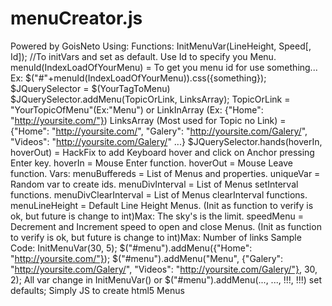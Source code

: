 menuCreator.js
==============
Powered by GoisNeto
   Using: 
   	Functions:
		InitMenuVar(LineHeight, Speed[, Id]); //To initVars and set as default. Use Id to specify you Menu.
		menuId(IndexLoadOfYourMenu) = To get you menu id for use something... Ex: $("#"+menuId(IndexLoadOfYourMenu)).css({something});
		$JQuerySelector = $(YourTagToMenu)
			$JQuerySelector.addMenu(TopicOrLink, LinksArray);
				TopicOrLink = "YourTopicOfMenu"(Ex:"Menu") or LinkInArray (Ex: {"Home": "http://yoursite.com/"})
				LinksArray (Most used for Topic no Link) = {"Home": "http://yoursite.com/", "Galery": "http://yoursite.com/Galery/", "Videos": "http://yoursite.com/Galery/" ...}
			 $JQuerySelector.hands(hoverIn, hoverOut) = HackFix to add Keyboard hover and click on Anchor pressing Enter key.
				 hoverIn = Mouse Enter function.
				 hoverOut = Mouse Leave function.
	Vars:
		menuBuffereds = List of Menus and properties.
		uniqueVar = Random var to create ids.
		menuDivInterval = List of Menus setInterval functions.
		menuDivClearInterval = List of Menus clearInterval functions.
		menuLineHeight = Default Line Height Menus. (Init as function to verify is ok, but future is change to int)Max: The sky's is the limit.
		speedMenu = Decrement and Increment speed to open and close Menus. (Init as function to verify is ok, but future is change to int)Max: Number of links
	Sample Code:
		InitMenuVar(30, 5);
		$("#menu").addMenu({"Home": "http://yoursite.com/"});
		$("#menu").addMenu("Menu", {"Galery": "http://yoursite.com/Galery/", "Videos": "http://yoursite.com/Galery/"}, 30, 2);
	All var change in InitMenuVar() or $("#menu").addMenu(..., ..., !!!, !!!) set defaults;
Simply JS to create html5 Menus
